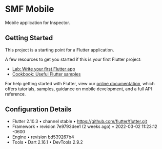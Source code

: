 # SMF Mobile

Mobile application for Inspector.

## Getting Started

This project is a starting point for a Flutter application.

A few resources to get you started if this is your first Flutter project:

- [Lab: Write your first Flutter app](https://flutter.dev/docs/get-started/codelab)
- [Cookbook: Useful Flutter samples](https://flutter.dev/docs/cookbook)

For help getting started with Flutter, view our
[online documentation](https://flutter.dev/docs), which offers tutorials,
samples, guidance on mobile development, and a full API reference.

## Configuration Details

* Flutter 2.10.3 • channel stable • https://github.com/flutter/flutter.git
* Framework • revision 7e9793dee1 (2 weeks ago) • 2022-03-02 11:23:12 -0600
* Engine • revision bd539267b4
* Tools • Dart 2.16.1 • DevTools 2.9.2


